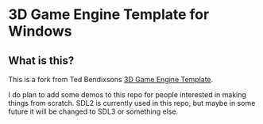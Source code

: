 # 3D Game Engine Template for Windows

## What is this?
This is a fork from Ted Bendixsons [3D Game Engine Template](https://github.com/TheoBendixson/3D-Game-Engine-Template).

I do plan to add some demos to this repo for people interested in making things from scratch. SDL2 is currently used in this repo, but maybe in some future it will be changed to SDL3 or something else.
